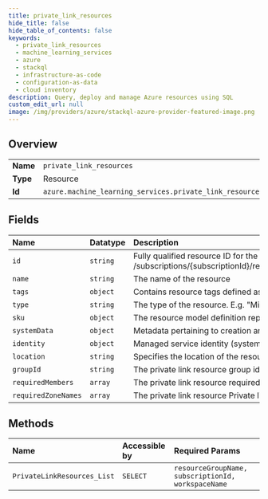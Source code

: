 ```yaml
---
title: private_link_resources
hide_title: false
hide_table_of_contents: false
keywords:
  - private_link_resources
  - machine_learning_services
  - azure    
  - stackql
  - infrastructure-as-code
  - configuration-as-data
  - cloud inventory
description: Query, deploy and manage Azure resources using SQL
custom_edit_url: null
image: /img/providers/azure/stackql-azure-provider-featured-image.png
---
```

  
    

## Overview
<table><tbody>
<tr><td><b>Name</b></td><td><code>private_link_resources</code></td></tr>
<tr><td><b>Type</b></td><td>Resource</td></tr>
<tr><td><b>Id</b></td><td><code>azure.machine_learning_services.private_link_resources</code></td></tr>
</tbody></table>

## Fields
| Name | Datatype | Description |
|:-----|:---------|:------------|
| `id` | `string` | Fully qualified resource ID for the resource. Ex - /subscriptions/&#123;subscriptionId&#125;/resourceGroups/&#123;resourceGroupName&#125;/providers/&#123;resourceProviderNamespace&#125;/&#123;resourceType&#125;/&#123;resourceName&#125; |
| `name` | `string` | The name of the resource |
| `tags` | `object` | Contains resource tags defined as key/value pairs. |
| `type` | `string` | The type of the resource. E.g. "Microsoft.Compute/virtualMachines" or "Microsoft.Storage/storageAccounts" |
| `sku` | `object` | The resource model definition representing SKU |
| `systemData` | `object` | Metadata pertaining to creation and last modification of the resource. |
| `identity` | `object` | Managed service identity (system assigned and/or user assigned identities) |
| `location` | `string` | Specifies the location of the resource. |
| `groupId` | `string` | The private link resource group id. |
| `requiredMembers` | `array` | The private link resource required member names. |
| `requiredZoneNames` | `array` | The private link resource Private link DNS zone name. |
## Methods
| Name | Accessible by | Required Params |
|:-----|:--------------|:----------------|
| `PrivateLinkResources_List` | `SELECT` | `resourceGroupName, subscriptionId, workspaceName` |
